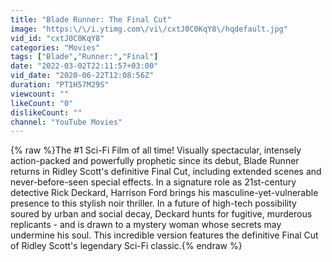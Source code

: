 ```yaml
---
title: "Blade Runner: The Final Cut"
image: "https:\/\/i.ytimg.com\/vi\/cxtJ0C0KqY8\/hqdefault.jpg"
vid_id: "cxtJ0C0KqY8"
categories: "Movies"
tags: ["Blade","Runner:","Final"]
date: "2022-03-02T22:11:57+03:00"
vid_date: "2020-06-22T12:08:56Z"
duration: "PT1H57M29S"
viewcount: ""
likeCount: "0"
dislikeCount: ""
channel: "YouTube Movies"
---
```

{% raw %}The #1 Sci-Fi Film of all time! Visually spectacular, intensely action-packed and powerfully prophetic since its debut, Blade Runner returns in Ridley Scott's definitive Final Cut, including extended scenes and never-before-seen special effects. In a signature role as 21st-century detective Rick Deckard, Harrison Ford brings his masculine-yet-vulnerable presence to this stylish noir thriller. In a future of high-tech possibility soured by urban and social decay, Deckard hunts for fugitive, murderous replicants - and is drawn to a mystery woman whose secrets may undermine his soul. This incredible version features the definitive Final Cut of Ridley Scott's legendary Sci-Fi classic.{% endraw %}
